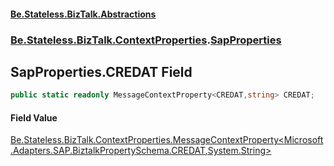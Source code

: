 #### [Be.Stateless.BizTalk.Abstractions](README.md 'README')
### [Be.Stateless.BizTalk.ContextProperties](Be.Stateless.BizTalk.ContextProperties.md 'Be.Stateless.BizTalk.ContextProperties').[SapProperties](SapProperties.md 'Be.Stateless.BizTalk.ContextProperties.SapProperties')

## SapProperties.CREDAT Field

```csharp
public static readonly MessageContextProperty<CREDAT,string> CREDAT;
```

#### Field Value
[Be.Stateless.BizTalk.ContextProperties.MessageContextProperty&lt;](MessageContextProperty_T,TR_.md 'Be.Stateless.BizTalk.ContextProperties.MessageContextProperty<T,TR>')[Microsoft.Adapters.SAP.BiztalkPropertySchema.CREDAT](https://docs.microsoft.com/en-us/dotnet/api/Microsoft.Adapters.SAP.BiztalkPropertySchema.CREDAT 'Microsoft.Adapters.SAP.BiztalkPropertySchema.CREDAT')[,](MessageContextProperty_T,TR_.md 'Be.Stateless.BizTalk.ContextProperties.MessageContextProperty<T,TR>')[System.String](https://docs.microsoft.com/en-us/dotnet/api/System.String 'System.String')[&gt;](MessageContextProperty_T,TR_.md 'Be.Stateless.BizTalk.ContextProperties.MessageContextProperty<T,TR>')